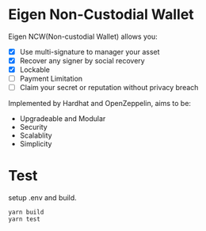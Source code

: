 # Eigen Non-Custodial Wallet

Eigen NCW(Non-custodial Wallet) allows you:

- [x] Use multi-signature to manager your asset
- [x] Recover any signer by social recovery
- [x] Lockable
- [ ] Payment Limitation
- [ ] Claim your secret or reputation without privacy breach

Implemented by Hardhat and OpenZeppelin, aims to be:
* Upgradeable and Modular
* Security
* Scalablity
* Simplicity

# Test

setup .env and build.

```
yarn build
yarn test
```
